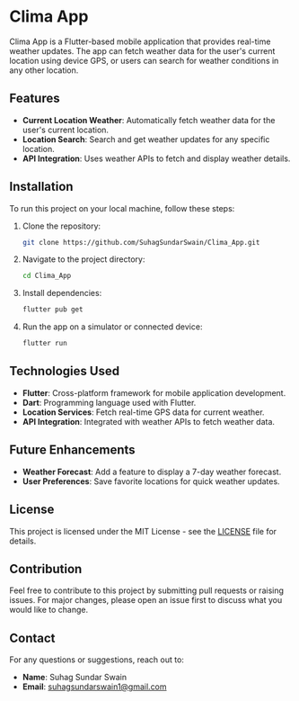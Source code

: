 # Clima App

Clima App is a Flutter-based mobile application that provides real-time weather updates. The app can fetch weather data for the user's current location using device GPS, or users can search for weather conditions in any other location.

## Features
- **Current Location Weather**: Automatically fetch weather data for the user's current location.
- **Location Search**: Search and get weather updates for any specific location.
- **API Integration**: Uses weather APIs to fetch and display weather details.

## Installation

To run this project on your local machine, follow these steps:

1. Clone the repository:
    ```bash
    git clone https://github.com/SuhagSundarSwain/Clima_App.git
    ```

2. Navigate to the project directory:
    ```bash
    cd Clima_App
    ```

3. Install dependencies:
    ```bash
    flutter pub get
    ```

4. Run the app on a simulator or connected device:
    ```bash
    flutter run
    ```

## Technologies Used
- **Flutter**: Cross-platform framework for mobile application development.
- **Dart**: Programming language used with Flutter.
- **Location Services**: Fetch real-time GPS data for current weather.
- **API Integration**: Integrated with weather APIs to fetch weather data.

## Future Enhancements
- **Weather Forecast**: Add a feature to display a 7-day weather forecast.
- **User Preferences**: Save favorite locations for quick weather updates.

## License
This project is licensed under the MIT License - see the [LICENSE](LICENSE) file for details.

## Contribution
Feel free to contribute to this project by submitting pull requests or raising issues. For major changes, please open an issue first to discuss what you would like to change.

## Contact
For any questions or suggestions, reach out to:
- **Name**: Suhag Sundar Swain
- **Email**: suhagsundarswain1@gmail.com
